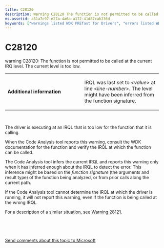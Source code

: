 ```yaml
---
title: C28120
description: Warning C28120 The function is not permitted to be called at the current IRQ level. The current level is too low.
ms.assetid: a31a7c97-e27a-4a6a-a172-41d87cab236d
keywords: ["warnings listed WDK PREfast for Drivers", "errors listed WDK PREfast for Drivers"]
---
```


# C28120


warning C28120: The function is not permitted to be called at the current IRQ level. The current level is too low.

<table>
<colgroup>
<col width="50%" />
<col width="50%" />
</colgroup>
<tbody>
<tr class="odd">
<td align="left"><p><strong>Additional information</strong></p></td>
<td align="left"><p>IRQL was last set to &lt;<em>value</em>&gt; at line &lt;<em>line-number</em>&gt;. The level might have been inferred from the function signature.</p></td>
</tr>
</tbody>
</table>

 

The driver is executing at an IRQL that is too low for the function that it is calling.

When the Code Analysis tool reports this warning, consult the WDK documentation for the function and verify the IRQL at which the function can be called.

The Code Analysis tool infers the current IRQL and reports this warning only when it has inferred enough about the IRQL to detect the error. This inference might be based on the *function signature* (the arguments and result type) of the function being analyzed, or from prior calls along the current path.

If the Code Analysis tool cannot determine the IRQL at which the driver is running, it will not report this warning, even if the function is being called at the wrong IRQL.

For a description of a similar situation, see [Warning 28121](28121---the-function--function--is-not-permitted-to-be-called-at-the-c.md).

 

 

[Send comments about this topic to Microsoft](mailto:wsddocfb@microsoft.com?subject=Documentation%20feedback%20[devtest\devtest]:%20C28120%20%20RELEASE:%20%2811/17/2016%29&body=%0A%0APRIVACY%20STATEMENT%0A%0AWe%20use%20your%20feedback%20to%20improve%20the%20documentation.%20We%20don't%20use%20your%20email%20address%20for%20any%20other%20purpose,%20and%20we'll%20remove%20your%20email%20address%20from%20our%20system%20after%20the%20issue%20that%20you're%20reporting%20is%20fixed.%20While%20we're%20working%20to%20fix%20this%20issue,%20we%20might%20send%20you%20an%20email%20message%20to%20ask%20for%20more%20info.%20Later,%20we%20might%20also%20send%20you%20an%20email%20message%20to%20let%20you%20know%20that%20we've%20addressed%20your%20feedback.%0A%0AFor%20more%20info%20about%20Microsoft's%20privacy%20policy,%20see%20http://privacy.microsoft.com/default.aspx. "Send comments about this topic to Microsoft")




